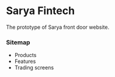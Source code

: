# Sarya Fintech
The prototype of Sarya front door website.

### Sitemap
* Products
* Features
* Trading screens
